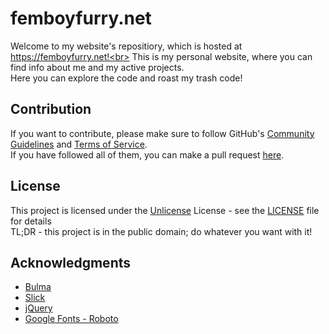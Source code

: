 # femboyfurry.net

Welcome to my website's repositiory, which is hosted at https://femboyfurry.net!<br>
This is my personal website, where you can find info about me and my active projects.<br>
Here you can explore the code and roast my trash code!<br>

## Contribution
If you want to contribute, please make sure to follow GitHub's [Community Guidelines](https://docs.github.com/en/site-policy/github-terms/github-community-guidelines) and [Terms of Service](https://docs.github.com/en/site-policy/github-terms/github-terms-of-service).<br>
If you have followed all of them, you can make a pull request [here](https://github.com/JovannMC/femboyfurry.net/pulls).

## License

This project is licensed under the [Unlicense](https:/unlicense.org) License - see the [LICENSE](LICENSE) file for details<br>
TL;DR - this project is in the public domain; do whatever you want with it!

## Acknowledgments

* [Bulma](https://bulma.io/)
* [Slick](https://github.com/kenwheeler/slick/)
* [jQuery](https://jquery.com/)
* [Google Fonts - Roboto](https://fonts.google.com/specimen/Roboto)
